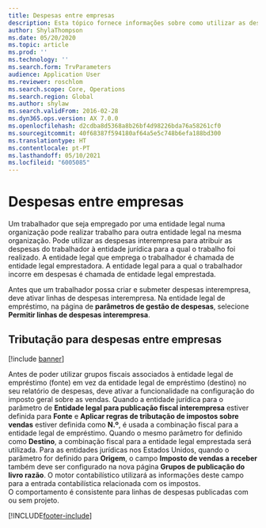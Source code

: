 ```yaml
---
title: Despesas entre empresas
description: Esta tópico fornece informações sobre como utilizar as despesas interempresa para atribuir as despesas de um trabalhador à entidade jurídica para a qual o trabalho foi realizado.
author: ShylaThompson
ms.date: 05/20/2020
ms.topic: article
ms.prod: ''
ms.technology: ''
ms.search.form: TrvParameters
audience: Application User
ms.reviewer: roschlom
ms.search.scope: Core, Operations
ms.search.region: Global
ms.author: shylaw
ms.search.validFrom: 2016-02-28
ms.dyn365.ops.version: AX 7.0.0
ms.openlocfilehash: d2cdba8d5368a8b26bf4d98226bda76a58261cf0
ms.sourcegitcommit: 40f68387f594180af64a5e5c748b6efa188bd300
ms.translationtype: HT
ms.contentlocale: pt-PT
ms.lasthandoff: 05/10/2021
ms.locfileid: "6005085"
---
```

# <a name="intercompany-expenses"></a>Despesas entre empresas

Um trabalhador que seja empregado por uma entidade legal numa organização pode realizar trabalho para outra entidade legal na mesma organização. Pode utilizar as despesas interempresa para atribuir as despesas do trabalhador à entidade jurídica para a qual o trabalho foi realizado. A entidade legal que emprega o trabalhador é chamada de entidade legal emprestadora. A entidade legal para a qual o trabalhador incorre em despesas é chamada de entidade legal emprestada. 

Antes que um trabalhador possa criar e submeter despesas interempresa, deve ativar linhas de despesas interempresa. Na entidade legal de empréstimo, na página de **parâmetros de gestão de despesas**, selecione **Permitir linhas de despesas interempresa**. 

## <a name="tax-posting-for-intercompany-expenses"></a>Tributação para despesas entre empresas

[!include [banner](../includes/banner.md)]

Antes de poder utilizar grupos fiscais associados à entidade legal de empréstimo (fonte) em vez da entidade legal de empréstimo (destino) no seu relatório de despesas, deve ativar a funcionalidade na configuração do imposto geral sobre as vendas. Quando a entidade jurídica para o parâmetro de **Entidade legal para publicação fiscal interempresa** estiver definida para **Fonte** e **Aplicar regras de tributação de impostos sobre vendas** estiver definida como **N.º**, é usada a combinação fiscal para a entidade legal de empréstimo. Quando o mesmo parâmetro for definido como **Destino**, a combinação fiscal para a entidade legal emprestada será utilizada. Para as entidades jurídicas nos Estados Unidos, quando o parâmetro for definido para **Origem**, o campo **Imposto de vendas a receber** também deve ser configurado na nova página **Grupos de publicação do livro razão**. O motor contabilístico utilizará as informações deste campo para a entrada contabilística relacionada com os impostos.   
O comportamento é consistente para linhas de despesas publicadas com ou sem projeto.  


[!INCLUDE[footer-include](../includes/footer-banner.md)]